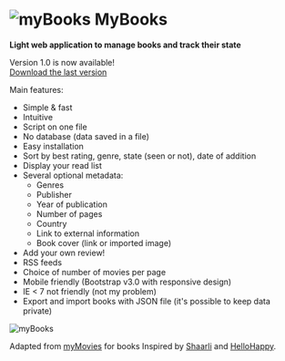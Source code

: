# ![myBooks](https://raw.githubusercontent.com/nicolabricot/MyBooks/master/assets/icon/favicon.png) MyBooks

__Light web application to manage books and track their state__  



Version 1.0 is now available!  
[Download the last version](https://github.com/nicolabricot/MyBooks/releases)


Main features:
- Simple & fast
- Intuitive
- Script on one file
- No database (data saved in a file)
- Easy installation
- Sort by best rating, genre, state (seen or not), date of addition
- Display your read list
- Several optional metadata:
  - Genres
  - Publisher
  - Year of publication
  - Number of pages
  - Country
  - Link to external information
  - Book cover (link or imported image)
- Add your own review!
- RSS feeds
- Choice of number of movies per page
- Mobile friendly (Bootstrap v3.0 with responsive design)
- IE < 7 not friendly (not my problem)
- Export and import books with JSON file (it's possible to keep data private)

![myBooks](https://raw.github.com/nicolabricot/MyBooks/master/myBooks.jpg)


Adapted from [myMovies](https://github.com/nicolabricot/MyMovies) for books
Inspired by [Shaarli](https://github.com/sebsauvage/Shaarli) and [HelloHappy](http://books.hellohappy.org/).
